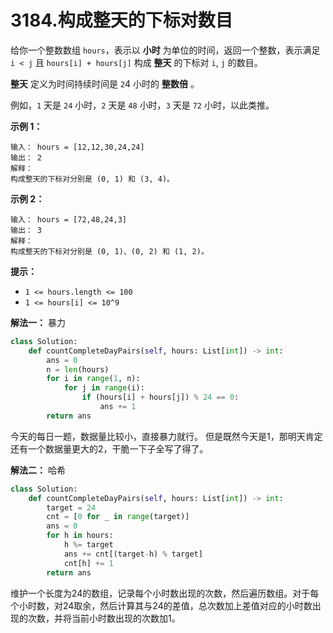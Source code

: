 # 3184.构成整天的下标对数目

给你一个整数数组 `hours`，表示以 **小时** 为单位的时间，返回一个整数，表示满足 `i < j` 且 `hours[i] + hours[j]` 构成 **整天** 的下标对 `i`, `j` 的数目。

**整天** 定义为时间持续时间是 `2`4 小时的 **整数倍** 。

例如，`1` 天是 `24` 小时，`2` 天是 `48` 小时，`3` 天是 `72` 小时，以此类推。

**示例 1：**

```apach
输入： hours = [12,12,30,24,24]
输出： 2
解释：
构成整天的下标对分别是 (0, 1) 和 (3, 4)。
```

**示例 2：**

```apach
输入： hours = [72,48,24,3]
输出： 3
解释：
构成整天的下标对分别是 (0, 1)、(0, 2) 和 (1, 2)。
```

**提示：**

- `1 <= hours.length <= 100`
- `1 <= hours[i] <= 10^9`

**解法一：** 暴力

```python
class Solution:
    def countCompleteDayPairs(self, hours: List[int]) -> int:
        ans = 0
        n = len(hours)
        for i in range(1, n):
            for j in range(i):
                if (hours[i] + hours[j]) % 24 == 0:
                    ans += 1
        return ans
```

今天的每日一题，数据量比较小，直接暴力就行。
但是既然今天是1，那明天肯定还有一个数据量更大的2，干脆一下子全写了得了。

**解法二：** 哈希

```python
class Solution:
    def countCompleteDayPairs(self, hours: List[int]) -> int:
        target = 24
        cnt = [0 for _ in range(target)]
        ans = 0
        for h in hours:
            h %= target
            ans += cnt[(target-h) % target]
            cnt[h] += 1
        return ans
```

维护一个长度为24的数组，记录每个小时数出现的次数，然后遍历数组。对于每个小时数，对24取余，然后计算其与24的差值，总次数加上差值对应的小时数出现的次数，并将当前小时数出现的次数加1。
